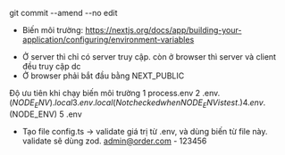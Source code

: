 git commit --amend --no edit

- Biến môi trường: https://nextjs.org/docs/app/building-your-application/configuring/environment-variables

* Ở server thì chỉ có server truy cập. còn ở browser thì server và client đều truy cập dc
* Ở browser phải bắt đầu bằng NEXT_PUBLIC

Độ ưu tiên khi chạy biến môi trường
1 process.env
2 .env.$(NODE_ENV).local
3 .env.local (Not checked when NODE_ENV is test.)
4 .env.$(NODE_ENV)
5 .env

- Tạo file config.ts -> validate giá trị từ .env, và dùng biến từ file này. validate sẽ dùng zod.
  admin@order.com - 123456
